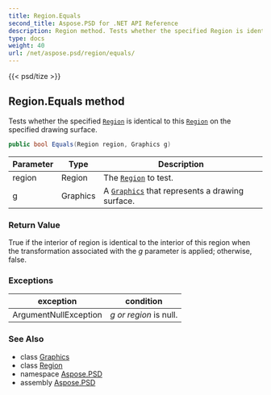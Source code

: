 ```yaml
---
title: Region.Equals
second_title: Aspose.PSD for .NET API Reference
description: Region method. Tests whether the specified Region is identical to this Region on the specified drawing surface
type: docs
weight: 40
url: /net/aspose.psd/region/equals/
---
```

{{< psd/tize >}}
## Region.Equals method

Tests whether the specified [`Region`](../) is identical to this [`Region`](../) on the specified drawing surface.

```csharp
public bool Equals(Region region, Graphics g)
```

| Parameter | Type | Description |
| --- | --- | --- |
| region | Region | The [`Region`](../) to test. |
| g | Graphics | A [`Graphics`](../../graphics/) that represents a drawing surface. |

### Return Value

True if the interior of region is identical to the interior of this region when the transformation associated with the *g* parameter is applied; otherwise, false.

### Exceptions

| exception | condition |
| --- | --- |
| ArgumentNullException | *g *or* region* is null. |

### See Also

* class [Graphics](../../graphics/)
* class [Region](../)
* namespace [Aspose.PSD](../../region/)
* assembly [Aspose.PSD](../../../)


